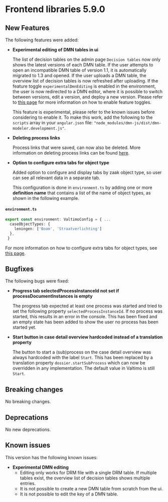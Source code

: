 # Frontend libraries 5.9.0

## New Features

The following features were added:

* **Experimental editing of DMN tables in ui**

  The list of decision tables on the admin page `Decision tables` now only shows the latest versions of each DMN table.
  If the user attempts to open an incompatible DMN table of version 1.1, it is automatically migrated to 1.3 and opened.
  If the user uploads a DMN table, the overview list of decision tables is now refreshed after uploading.
  If the feature toggle `experimentalDmnEditing` is enabled in the environment, the user is now redirected to a DMN
  editor, where it is possible to switch between versions, edit a version, and deploy a new version. Please refer to
  [this page](../../../reference/feature-toggles/available-feature-toggles.md) for more information on how to enable feature toggles.

  This feature is experimental, please refer to the known issues before considering to enable it. To make this work, add 
  the following to the `scripts` array in your `angular.json` file: `"node_modules/dmn-js/dist/dmn-modeler.development.js"`.

* **Deleting process links**

  Process links that were saved, can now also be deleted. More information on deleting process links can be
  found [here](../../../using-valtimo/plugin/delete-process-link.md).

* **Option to configure extra tabs for object type**

  Added option to configure and display tabs by zaak object type, so user can see all relevant data in a separate tab.

  This configuration is done in `environment.ts` by adding one or more **definition name** that contains a list of
  the name of object types, as shown in the following example.

#### **`environment.ts`**

  ```typescript
  export const environment: ValtimoConfig = { ...
    caseObjectTypes: {
      leningen: ['Boom', 'Straatverlichting']
    },
   }
  ```

For more information on how to configure extra tabs for object types, see [this page](../../../extending-valtimo/tabs/configure-tab-object-type.md).

## Bugfixes

The following bugs were fixed:

* **Progress tab selectedProcessInstanceId not set if processDocumentInstances is empty**

  The progress tab expected at least one process was started and tried to set the following property 
  `selectedProcessInstanceId`. If no process was started, this results in an error in the console. 
  This has been fixed and an empty state has been added to show the user no process has been started yet.

* **Start button in case detail overview hardcoded instead of a translation property**

  The button to start a (sub)process on the case detail overview was always hardcoded with the label `Start`. 
  This has been replaced by a translation property `dossier.startSubProcess` which can now be overridden in any implementation. 
  The default value in Valtimo is still `Start`.

## Breaking changes

No breaking changes.

## Deprecations

No new deprecations.

## Known issues

This version has the following known issues:

* **Experimental DMN editing**
    * Editing only works for DRM file with a single DRM table. If multiple tables exist, the overview list of decision
      tables shows multiple entries.
    * It is not possible to create a new DMN table from scratch from the ui.
    * It is not possible to edit the key of a DMN table.
